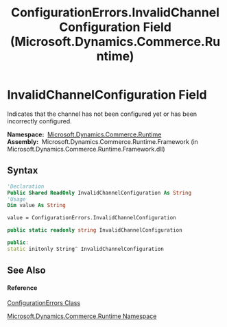﻿---
title: ConfigurationErrors.InvalidChannelConfiguration Field (Microsoft.Dynamics.Commerce.Runtime)
TOCTitle: InvalidChannelConfiguration Field
ms:assetid: F:Microsoft.Dynamics.Commerce.Runtime.ConfigurationErrors.InvalidChannelConfiguration
ms:mtpsurl: https://technet.microsoft.com/en-us/library/microsoft.dynamics.commerce.runtime.configurationerrors.invalidchannelconfiguration(v=AX.60)
ms:contentKeyID: 49820829
ms.date: 05/18/2015
mtps_version: v=AX.60
f1_keywords:
- Microsoft.Dynamics.Commerce.Runtime.ConfigurationErrors.InvalidChannelConfiguration
dev_langs:
- CSharp
- C++
- VB
---

# InvalidChannelConfiguration Field

Indicates that the channel has not been configured yet or has been incorrectly configured.

**Namespace:**  [Microsoft.Dynamics.Commerce.Runtime](microsoft-dynamics-commerce-runtime-namespace.md)  
**Assembly:**  Microsoft.Dynamics.Commerce.Runtime.Framework (in Microsoft.Dynamics.Commerce.Runtime.Framework.dll)

## Syntax

``` vb
'Declaration
Public Shared ReadOnly InvalidChannelConfiguration As String
'Usage
Dim value As String

value = ConfigurationErrors.InvalidChannelConfiguration
```

``` csharp
public static readonly string InvalidChannelConfiguration
```

``` c++
public:
static initonly String^ InvalidChannelConfiguration
```

## See Also

#### Reference

[ConfigurationErrors Class](configurationerrors-class-microsoft-dynamics-commerce-runtime.md)

[Microsoft.Dynamics.Commerce.Runtime Namespace](microsoft-dynamics-commerce-runtime-namespace.md)

